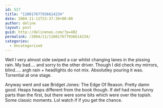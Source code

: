 ```yaml
---
id: 517
title: "110017677936614234"
date: 2004-11-11T23:37:39+00:00
author: deline
layout: post
guid: http://delineneo.com/?p=402
permalink: /2004/11/110017677936614234/
categories:
  - Uncategorized
---
```

Well I very almost side swiped a car whilst changing lanes in the pissing rain. My bad&#8230;. and sorry to the other driver. Though I did check my mirrors, blind&#8230;.. argh rain + headlights do not mix. Absolutley pouring it was. Torrential at one stage.

Anyway went and sae Bridget Jones: The Edge Of Reason. Pretty damn good. Heaps heaps different from the book though. If def had more funny parts than the first, but there were some bits which were over the topish. Some classic moments. Lol watch if if you get the chance.